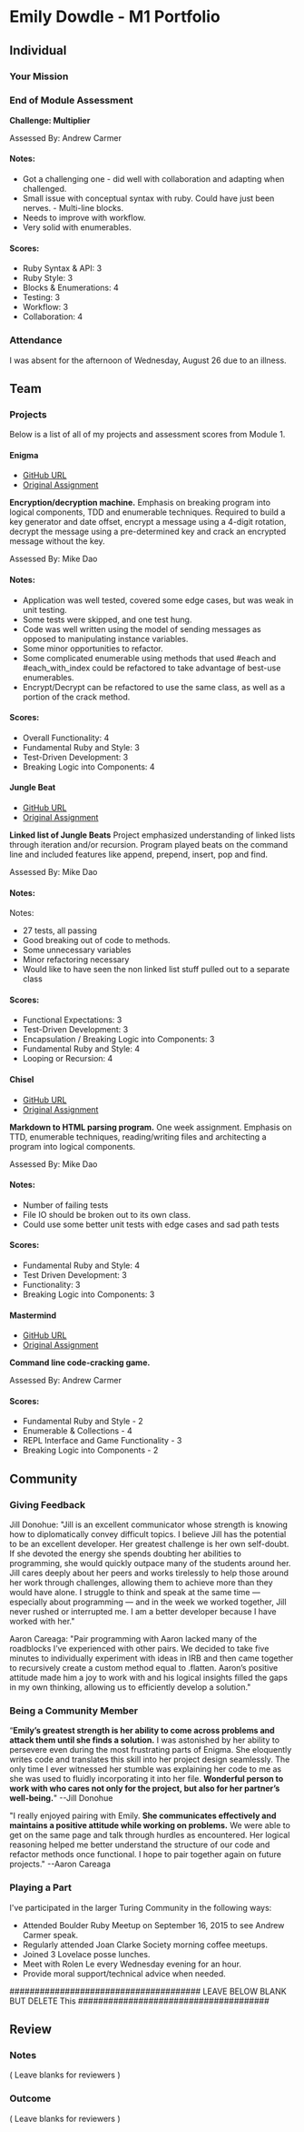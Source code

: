 # Emily Dowdle - M1 Portfolio

## Individual

### Your Mission

<!-- Above all else, I came to Turing to learn. My goal for the first module was to overcome the hurdles of self-doubt and become familiar with basic programming.  -->

### End of Module Assessment

**Challenge: Multiplier**

Assessed By: Andrew Carmer

#### Notes:

* Got a challenging one - did well with collaboration and adapting when challenged.
* Small issue with conceptual syntax with ruby. Could have just been nerves. - Multi-line blocks.
* Needs to improve with workflow.
* Very solid with enumerables.

#### Scores:

* Ruby Syntax & API: 3
* Ruby Style: 3
* Blocks & Enumerations: 4
* Testing: 3
* Workflow: 3
* Collaboration: 4


### Attendance

I was absent for the afternoon of Wednesday, August 26 due to an illness.


## Team

### Projects

Below is a list of all of my projects and assessment scores from Module 1.

#### Enigma

* [GitHub URL](https://github.com/emilydowdle/enigma)
* [Original Assignment](https://github.com/turingschool/curriculum/blob/master/source/projects/enigma.markdown)

**Encryption/decryption machine.** Emphasis on breaking program into logical components, TDD and enumerable techniques. Required to build a key generator and date offset, encrypt a message using a 4-digit rotation, decrypt the message using a pre-determined key and crack an encrypted message without the key.

Assessed By: Mike Dao

#### Notes:

* Application was well tested, covered some edge cases, but was weak in unit testing.
* Some tests were skipped, and one test hung.
* Code was well written using the model of sending messages as opposed to manipulating
instance variables.
* Some minor opportunities to refactor.
* Some complicated enumerable using methods that used #each and #each_with_index
could be refactored to take advantage of best-use enumerables.
* Encrypt/Decrypt can be refactored to use the same class, as well as a portion of
the crack method.

#### Scores:

* Overall Functionality: 4
* Fundamental Ruby and Style: 3
* Test-Driven Development: 3
* Breaking Logic into Components: 4


#### Jungle Beat

* [GitHub URL](https://github.com/emilydowdle/linked_list)
* [Original Assignment](https://github.com/turingschool/curriculum/blob/master/source/projects/jungle_beat.markdown)

**Linked list of Jungle Beats** Project emphasized understanding of linked lists through iteration and/or recursion. Program played beats on the command line and included features like append, prepend, insert, pop and find.

Assessed By: Mike Dao

#### Notes:

Notes:

* 27 tests, all passing
* Good breaking out of code to methods.
* Some unnecessary variables
* Minor refactoring necessary
* Would like to have seen the non linked list stuff pulled out to a separate class

#### Scores:

* Functional Expectations: 3
* Test-Driven Development: 3
* Encapsulation / Breaking Logic into Components: 3
* Fundamental Ruby and Style: 4
* Looping or Recursion: 4


#### Chisel

* [GitHub URL](http://github.com/emilydowdle/chisel)
* [Original Assignment](https://github.com/turingschool/curriculum/blob/master/source/projects/chisel.markdown)

**Markdown to HTML parsing program.** One week assignment. Emphasis on TTD, enumerable techniques, reading/writing files and architecting a program into logical components.

Assessed By: Mike Dao

#### Notes:

* Number of failing tests
* File IO should be broken out to its own class.
* Could use some better unit tests with edge cases and sad path tests

#### Scores:

* Fundamental Ruby and Style: 4
* Test Driven Development: 3
* Functionality: 3
* Breaking Logic into Components: 3


#### Mastermind

* [GitHub URL](https://github.com/emilydowdle/turing/tree/master/first_module/mastermind)
* [Original Assignment](http://tutorials.jumpstartlab.com/projects/mastermind.html)

**Command line code-cracking game.**

Assessed By: Andrew Carmer

#### Scores:

* Fundamental Ruby and Style - 2
* Enumerable & Collections - 4
* REPL Interface and Game Functionality - 3
* Breaking Logic into Components - 2


## Community

### Giving Feedback

Jill Donohue: "Jill is an excellent communicator whose strength is knowing how to diplomatically convey difficult topics. I believe Jill has the potential to be an excellent developer. Her greatest challenge is her own self-doubt. If she devoted the energy she spends doubting her abilities to programming, she would quickly outpace many of the students around her. Jill cares deeply about her peers and works tirelessly to help those around her work through challenges, allowing them to achieve more than they would have alone. I struggle to think and speak at the same time — especially about programming — and in the week we worked together, Jill never rushed or interrupted me. I am a better developer because I have worked with her."

Aaron Careaga: "Pair programming with Aaron lacked many of the roadblocks I’ve experienced with other pairs. We decided to take five minutes to individually experiment with ideas in IRB and then came together to recursively create a custom method equal to .flatten. Aaron’s positive attitude made him a joy to work with and his logical insights filled the gaps in my own thinking, allowing us to efficiently develop a solution."

### Being a Community Member

“**Emily’s greatest strength is her ability to come across problems and attack them until she finds a solution.** I was astonished by her ability to persevere even during the most frustrating parts of Enigma. She eloquently writes code and translates this skill into her project design seamlessly. The only time I ever witnessed her stumble was explaining her code to me as she was used to fluidly incorporating it into her file. **Wonderful person to work with who cares not only for the project, but also for her partner’s well-being.**" --Jill Donohue

"I really enjoyed pairing with Emily. **She communicates effectively and maintains a positive attitude while working on problems.** We were able to get on the same page and talk through hurdles as encountered. Her logical reasoning helped me better understand the structure of our code and refactor methods once  functional. I hope to pair together again on future projects." --Aaron Careaga

### Playing a Part

I've participated in the larger Turing Community in the following ways:

* Attended Boulder Ruby Meetup on September 16, 2015 to see Andrew Carmer speak.
* Regularly attended Joan Clarke Society morning coffee meetups.
* Joined 3 Lovelace posse lunches.
* Meet with Rolen Le every Wednesday evening for an hour.
* Provide moral support/technical advice when needed.




######################################
LEAVE BELOW BLANK BUT DELETE This
######################################

## Review

### Notes

( Leave blanks for reviewers )

### Outcome

( Leave blanks for reviewers )
